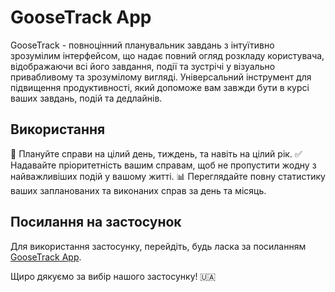 # GooseTrack App

GooseTrack - повноцінний планувальник завдань з інтуїтивно зрозумілим інтерфейсом, що надає повний огляд розкладу користувача, відображаючи всi його завдання, події та зустрічі у візуально привабливому та зрозумілому вигляді. Універсальний інструмент для підвищення продуктивності, який допоможе вам завжди бути в курсі ваших завдань, подій та дедлайнів.

## Використання

📅 Плануйте справи на цілий день, тиждень, та навіть на цілий рік.
✅ Надавайте пріоритетність вашим справам, щоб не пропустити жодну з найважливіших подій у вашому житті.
📊 Переглядайте повну статистику ваших запланованих та виконаних справ за день та місяць.

## Посилання на застосунок

Для використання застосунку, перейдіть, будь ласка за посиланням [GooseTrack App](https://amihbka.github.io/goose-track-react-project/).

Щиро дякуємо за вибір нашого застосунку! 🇺🇦
